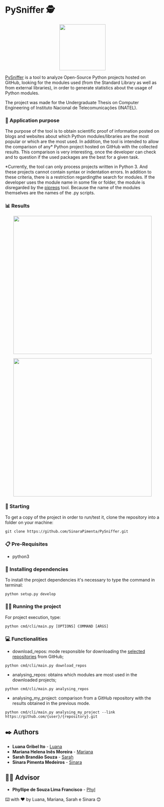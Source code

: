 #  PySniffer 🕵
<p align="center">
<img src="https://github.com/Mariana-Helena/PySniffer-Web-Application/blob/main/src/assets/img/YellowLogo.png" height="150" width="150" >
</p>

[PySniffer](https://github.com/SinaraPimenta/PySniffer) is a tool to analyze Open-Source Python projects hosted on GitHub, looking for the modules used (from the Standard Library as well as from external libraries), in order to generate statistics about the usage of Python modules. 


The project was made for the Undergraduate Thesis on Computer Engineering of Instituto Nacional de Telecomunicações (INATEL).

 ### 🎯 Application purpose
The purpose of the tool is to obtain scientific proof of information posted on blogs and websites about which Python modules/libraries are the most popular or which are the most used.
In addition, the tool is intended to allow the comparison of any* Python project hosted on GitHub with the collected results.
This comparison is very interesting, once the developer can check and to question if the used packages are the best for a given task.  

*Currently, the tool can only process projects written in Python 3. And these projects cannot contain syntax or indentation errors.
In addition to these criteria, there is a restriction regardingthe search for modules. If the developer uses the module name in some file or folder, the module is disregarded by the [pipreqs](https://github.com/bndr/pipreqs) tool. Because the name of the modules themselves are the names of the .py scripts. 

 ### 📊 Results
<p align="center">
<img src="https://github.com/SinaraPimenta/PySniffer/blob/main/returns/all_projects/Top%2010%20Libs%20Ext.png" height="450"  >
</p>

<p align="center">
<img src="https://github.com/SinaraPimenta/PySniffer/blob/main/returns/all_projects/Top%2010%20Libs%20Std.png" height="450" >
</p>



### 🚀 Starting
 To get a copy of the project in order to run/test it, clone the repository into a folder on your machine:

```
git clone https://github.com/SinaraPimenta/PySniffer.git
```

### 📋 Pre-Requisites
- python3

### 🔧 Installing dependencies
 To install the project dependencies it's necessary to type the command in terminal:

```
python setup.py develop 
```

### 👩‍💻 Running the project
For project execution, type:

```
python cmd/cli/main.py [OPTIONS] COMMAND [ARGS]
```

### 💻 Functionalities

- download_repos: mode responsible for downloading the [selected repositories](https://github.com/SinaraPimenta/PySniffer/blob/main/download_repos.sh) from GitHub;
```
python cmd/cli/main.py download_repos
```

- analysing_repos: obtains which modules are most used in the downloaded projects;
```
python cmd/cli/main.py analysing_repos
```

- analysing_my_project: comparison from a GitHub repository with the results obtained in the previous mode.
```
python cmd/cli/main.py analysing_my_project --link https://github.com/{user}/{repository}.git
```


## ✒️ Authors
* **Luana Gribel Ito** - [Luana](https://github.com/luanagribel)
* **Mariana Helena Inês Moreira** - [Mariana](https://github.com/Mariana-Helena)
* **Sarah Brandão Souza** - [Sarah](https://github.com/SarahBrandao)
* **Sinara Pimenta Medeiros** - [Sinara](https://github.com/SinaraPimenta)

## 👨‍🏫 Advisor
* **Phyllipe de Souza Lima Francisco** - [Phyl](https://github.com/phillima)



⌨️ with ❤️ by Luana, Mariana, Sarah e Sinara 😊


